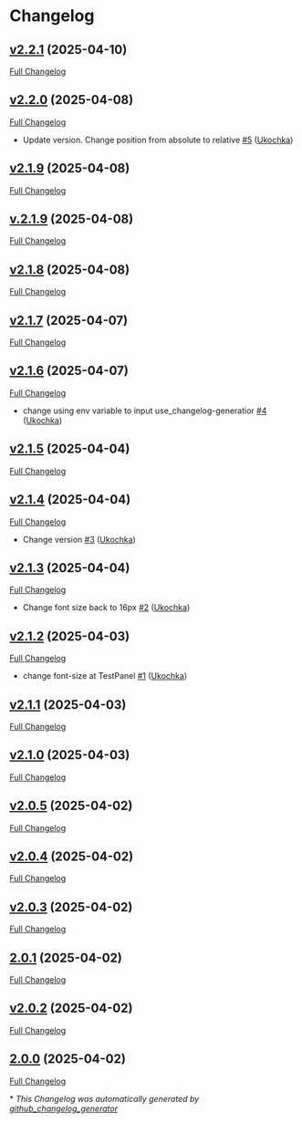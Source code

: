 # Changelog

## [v2.2.1](https://github.com/Ukochka/grafana-changelog-panel/tree/v2.2.1) (2025-04-10)

[Full Changelog](https://github.com/Ukochka/grafana-changelog-panel/compare/v2.2.0...v2.2.1)

## [v2.2.0](https://github.com/Ukochka/grafana-changelog-panel/tree/v2.2.0) (2025-04-08)

[Full Changelog](https://github.com/Ukochka/grafana-changelog-panel/compare/v2.1.9...v2.2.0)

- Update version. Change position from absolute to relative [\#5](https://github.com/Ukochka/grafana-changelog-panel/pull/5) ([Ukochka](https://github.com/Ukochka))

## [v2.1.9](https://github.com/Ukochka/grafana-changelog-panel/tree/v2.1.9) (2025-04-08)

[Full Changelog](https://github.com/Ukochka/grafana-changelog-panel/compare/v.2.1.9...v2.1.9)

## [v.2.1.9](https://github.com/Ukochka/grafana-changelog-panel/tree/v.2.1.9) (2025-04-08)

[Full Changelog](https://github.com/Ukochka/grafana-changelog-panel/compare/v2.1.8...v.2.1.9)

## [v2.1.8](https://github.com/Ukochka/grafana-changelog-panel/tree/v2.1.8) (2025-04-08)

[Full Changelog](https://github.com/Ukochka/grafana-changelog-panel/compare/v2.1.7...v2.1.8)

## [v2.1.7](https://github.com/Ukochka/grafana-changelog-panel/tree/v2.1.7) (2025-04-07)

[Full Changelog](https://github.com/Ukochka/grafana-changelog-panel/compare/v2.1.6...v2.1.7)

## [v2.1.6](https://github.com/Ukochka/grafana-changelog-panel/tree/v2.1.6) (2025-04-07)

[Full Changelog](https://github.com/Ukochka/grafana-changelog-panel/compare/v2.1.5...v2.1.6)

- change using env variable to input use\_changelog-generatior [\#4](https://github.com/Ukochka/grafana-changelog-panel/pull/4) ([Ukochka](https://github.com/Ukochka))

## [v2.1.5](https://github.com/Ukochka/grafana-changelog-panel/tree/v2.1.5) (2025-04-04)

[Full Changelog](https://github.com/Ukochka/grafana-changelog-panel/compare/v2.1.4...v2.1.5)

## [v2.1.4](https://github.com/Ukochka/grafana-changelog-panel/tree/v2.1.4) (2025-04-04)

[Full Changelog](https://github.com/Ukochka/grafana-changelog-panel/compare/v2.1.3...v2.1.4)

- Change version [\#3](https://github.com/Ukochka/grafana-changelog-panel/pull/3) ([Ukochka](https://github.com/Ukochka))

## [v2.1.3](https://github.com/Ukochka/grafana-changelog-panel/tree/v2.1.3) (2025-04-04)

[Full Changelog](https://github.com/Ukochka/grafana-changelog-panel/compare/v2.1.2...v2.1.3)

- Change font size back to 16px [\#2](https://github.com/Ukochka/grafana-changelog-panel/pull/2) ([Ukochka](https://github.com/Ukochka))

## [v2.1.2](https://github.com/Ukochka/grafana-changelog-panel/tree/v2.1.2) (2025-04-03)

[Full Changelog](https://github.com/Ukochka/grafana-changelog-panel/compare/v2.1.1...v2.1.2)

- change font-size at TestPanel [\#1](https://github.com/Ukochka/grafana-changelog-panel/pull/1) ([Ukochka](https://github.com/Ukochka))

## [v2.1.1](https://github.com/Ukochka/grafana-changelog-panel/tree/v2.1.1) (2025-04-03)

[Full Changelog](https://github.com/Ukochka/grafana-changelog-panel/compare/v2.1.0...v2.1.1)

## [v2.1.0](https://github.com/Ukochka/grafana-changelog-panel/tree/v2.1.0) (2025-04-03)

[Full Changelog](https://github.com/Ukochka/grafana-changelog-panel/compare/v2.0.5...v2.1.0)

## [v2.0.5](https://github.com/Ukochka/grafana-changelog-panel/tree/v2.0.5) (2025-04-02)

[Full Changelog](https://github.com/Ukochka/grafana-changelog-panel/compare/v2.0.4...v2.0.5)

## [v2.0.4](https://github.com/Ukochka/grafana-changelog-panel/tree/v2.0.4) (2025-04-02)

[Full Changelog](https://github.com/Ukochka/grafana-changelog-panel/compare/v2.0.3...v2.0.4)

## [v2.0.3](https://github.com/Ukochka/grafana-changelog-panel/tree/v2.0.3) (2025-04-02)

[Full Changelog](https://github.com/Ukochka/grafana-changelog-panel/compare/2.0.1...v2.0.3)

## [2.0.1](https://github.com/Ukochka/grafana-changelog-panel/tree/2.0.1) (2025-04-02)

[Full Changelog](https://github.com/Ukochka/grafana-changelog-panel/compare/v2.0.2...2.0.1)

## [v2.0.2](https://github.com/Ukochka/grafana-changelog-panel/tree/v2.0.2) (2025-04-02)

[Full Changelog](https://github.com/Ukochka/grafana-changelog-panel/compare/2.0.0...v2.0.2)

## [2.0.0](https://github.com/Ukochka/grafana-changelog-panel/tree/2.0.0) (2025-04-02)

[Full Changelog](https://github.com/Ukochka/grafana-changelog-panel/compare/335fce9bb8cae24326e4d94bccc44042c5351394...2.0.0)



\* *This Changelog was automatically generated by [github_changelog_generator](https://github.com/github-changelog-generator/github-changelog-generator)*

